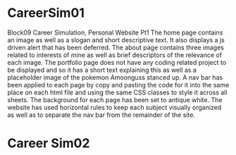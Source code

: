 # CareerSim01
Block09 Career Simulation, Personal Website Pt1
The home page contains an image as well as a slogan and short descriptive text.
It also displays a js driven alert that has been deferred.
The about page contains three images related to interests of mine as well as brief descriptors of the relevance of each image.
The portfolio page does not have any coding related project to be displayed and so it has a short text explaining this as well as a placeholder image of the pokemon Amoonguss stanced up.
A nav bar has been applied to each page by copy and pasting the code for it into the same place on each html file and using the same CSS classes to style it across all sheets.
The background for each page has been set to antique white.
The website has used horizontal rules to keep each subject visually organized as well as to separate the nav bar from the remainder of the site.
# Career Sim02
